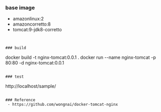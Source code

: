 ### base image
 - amazonlinux:2
 - amazoncorretto:8
 - tomcat:9-jdk8-corretto
```


### build
```
docker build -t nginx-tomcat:0.0.1 .
docker run --name nginx-tomcat -p 80:80 -d nginx-tomcat:0.0.1
```

### test
```
http://localhost/sample/
```

### Reference
 - https://github.com/wongnai/docker-tomcat-nginx